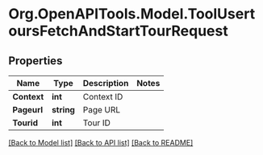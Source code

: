 # Org.OpenAPITools.Model.ToolUsertoursFetchAndStartTourRequest

## Properties

Name | Type | Description | Notes
------------ | ------------- | ------------- | -------------
**Context** | **int** | Context ID | 
**Pageurl** | **string** | Page URL | 
**Tourid** | **int** | Tour ID | 

[[Back to Model list]](../README.md#documentation-for-models) [[Back to API list]](../README.md#documentation-for-api-endpoints) [[Back to README]](../README.md)

